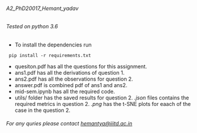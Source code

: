 ###### A2_PhD20017_Hemant_yadav

###### Tested on python 3.6

- To install the dependencies run
```
 pip install -r requirements.txt
```
- quesiton.pdf has all the questions for this assignment.
- ans1.pdf has all the derivations of question 1.
- ans2.pdf has all the observations for question 2.
- answer.pdf is combined pdf of ans1 and ans2.
- mid-sem.ipynb has all the required code.
- utils/ folder has the saved results for question 2. *.json* files contains the required metrics in question 2. *.png* has the t-SNE plots for eaach of the case in the question 2.

###### For any quries please contact hemantya@iiitd.ac.in
